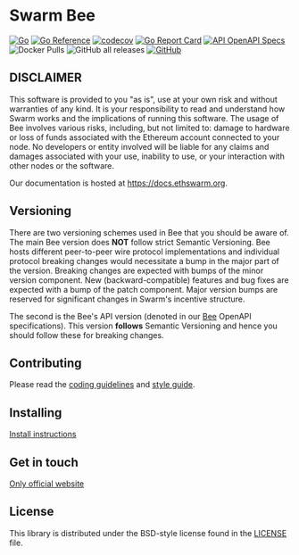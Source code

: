 # Swarm Bee

[![Go](https://github.com/ethersphere/bee/workflows/Go/badge.svg)](https://github.com/ethersphere/bee/actions)
[![Go Reference](https://pkg.go.dev/badge/github.com/ethersphere/bee.svg)](https://pkg.go.dev/github.com/ethersphere/bee)
[![codecov](https://codecov.io/gh/ethersphere/bee/branch/master/graph/badge.svg?token=63RNRLO3RU)](https://codecov.io/gh/ethersphere/bee)
[![Go Report Card](https://goreportcard.com/badge/github.com/ethersphere/bee)](https://goreportcard.com/report/github.com/ethersphere/bee)
[![API OpenAPI Specs](https://img.shields.io/badge/openapi-api-blue)](https://docs.ethswarm.org/api/)
![Docker Pulls](https://img.shields.io/docker/pulls/ethersphere/bee)
![GitHub all releases](https://img.shields.io/github/downloads/ethersphere/bee/total)
[![GitHub](https://img.shields.io/github/license/ethersphere/bee)](https://github.com/ethersphere/bee/blob/master/LICENSE)

## DISCLAIMER

This software is provided to you "as is", use at your own risk and without warranties of any kind.
It is your responsibility to read and understand how Swarm works and the implications of running this software.
The usage of Bee involves various risks, including, but not limited to:
damage to hardware or loss of funds associated with the Ethereum account connected to your node.
No developers or entity involved will be liable for any claims and damages associated with your use,
inability to use, or your interaction with other nodes or the software.

Our documentation is hosted at <https://docs.ethswarm.org>.

## Versioning

There are two versioning schemes used in Bee that you should be aware of. The main Bee version does **NOT** follow
strict Semantic Versioning. Bee hosts different peer-to-peer wire protocol implementations and individual protocol breaking changes would necessitate a bump in the major part of the version. Breaking changes are expected with bumps of the minor version component. New (backward-compatible) features and bug fixes are expected with a bump of the patch component. Major version bumps are reserved for significant changes in Swarm's incentive structure.

The second is the Bee's API version (denoted in our [Bee](https://github.com/ethersphere/bee/blob/master/openapi/Swarm.yaml) OpenAPI specifications). This version **follows**
Semantic Versioning and hence you should follow these for breaking changes.

## Contributing

Please read the [coding guidelines](CODING.md) and [style guide](CODINGSTYLE.md).

## Installing

[Install instructions](https://docs.ethswarm.org/docs/bee/installation/quick-start)

## Get in touch

[Only official website](https://www.ethswarm.org)

## License

This library is distributed under the BSD-style license found in the [LICENSE](LICENSE) file.
